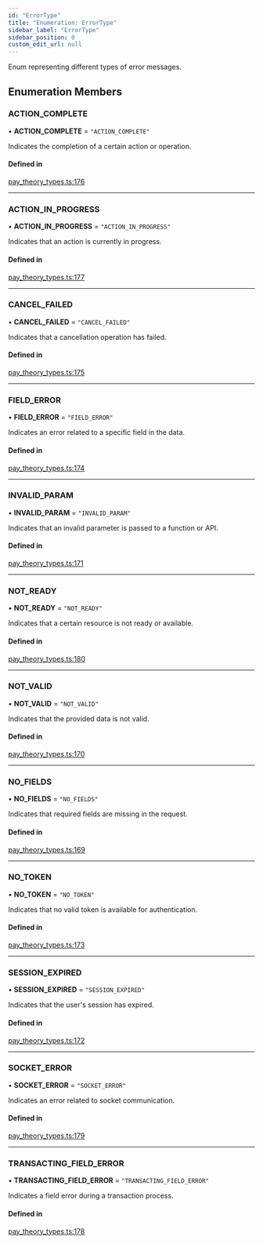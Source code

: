 ```yaml
---
id: "ErrorType"
title: "Enumeration: ErrorType"
sidebar_label: "ErrorType"
sidebar_position: 0
custom_edit_url: null
---
```


Enum representing different types of error messages.

## Enumeration Members

### ACTION\_COMPLETE

• **ACTION\_COMPLETE** = ``"ACTION_COMPLETE"``

Indicates the completion of a certain action or operation.

#### Defined in

[pay_theory_types.ts:176](https://github.com/pay-theory/pay-theory-documentation/blob/a33939a/theme/pay_theory_types.ts#L176)

___

### ACTION\_IN\_PROGRESS

• **ACTION\_IN\_PROGRESS** = ``"ACTION_IN_PROGRESS"``

Indicates that an action is currently in progress.

#### Defined in

[pay_theory_types.ts:177](https://github.com/pay-theory/pay-theory-documentation/blob/a33939a/theme/pay_theory_types.ts#L177)

___

### CANCEL\_FAILED

• **CANCEL\_FAILED** = ``"CANCEL_FAILED"``

Indicates that a cancellation operation has failed.

#### Defined in

[pay_theory_types.ts:175](https://github.com/pay-theory/pay-theory-documentation/blob/a33939a/theme/pay_theory_types.ts#L175)

___

### FIELD\_ERROR

• **FIELD\_ERROR** = ``"FIELD_ERROR"``

Indicates an error related to a specific field in the data.

#### Defined in

[pay_theory_types.ts:174](https://github.com/pay-theory/pay-theory-documentation/blob/a33939a/theme/pay_theory_types.ts#L174)

___

### INVALID\_PARAM

• **INVALID\_PARAM** = ``"INVALID_PARAM"``

Indicates that an invalid parameter is passed to a function or API.

#### Defined in

[pay_theory_types.ts:171](https://github.com/pay-theory/pay-theory-documentation/blob/a33939a/theme/pay_theory_types.ts#L171)

___

### NOT\_READY

• **NOT\_READY** = ``"NOT_READY"``

Indicates that a certain resource is not ready or available.

#### Defined in

[pay_theory_types.ts:180](https://github.com/pay-theory/pay-theory-documentation/blob/a33939a/theme/pay_theory_types.ts#L180)

___

### NOT\_VALID

• **NOT\_VALID** = ``"NOT_VALID"``

Indicates that the provided data is not valid.

#### Defined in

[pay_theory_types.ts:170](https://github.com/pay-theory/pay-theory-documentation/blob/a33939a/theme/pay_theory_types.ts#L170)

___

### NO\_FIELDS

• **NO\_FIELDS** = ``"NO_FIELDS"``

Indicates that required fields are missing in the request.

#### Defined in

[pay_theory_types.ts:169](https://github.com/pay-theory/pay-theory-documentation/blob/a33939a/theme/pay_theory_types.ts#L169)

___

### NO\_TOKEN

• **NO\_TOKEN** = ``"NO_TOKEN"``

Indicates that no valid token is available for authentication.

#### Defined in

[pay_theory_types.ts:173](https://github.com/pay-theory/pay-theory-documentation/blob/a33939a/theme/pay_theory_types.ts#L173)

___

### SESSION\_EXPIRED

• **SESSION\_EXPIRED** = ``"SESSION_EXPIRED"``

Indicates that the user's session has expired.

#### Defined in

[pay_theory_types.ts:172](https://github.com/pay-theory/pay-theory-documentation/blob/a33939a/theme/pay_theory_types.ts#L172)

___

### SOCKET\_ERROR

• **SOCKET\_ERROR** = ``"SOCKET_ERROR"``

Indicates an error related to socket communication.

#### Defined in

[pay_theory_types.ts:179](https://github.com/pay-theory/pay-theory-documentation/blob/a33939a/theme/pay_theory_types.ts#L179)

___

### TRANSACTING\_FIELD\_ERROR

• **TRANSACTING\_FIELD\_ERROR** = ``"TRANSACTING_FIELD_ERROR"``

Indicates a field error during a transaction process.

#### Defined in

[pay_theory_types.ts:178](https://github.com/pay-theory/pay-theory-documentation/blob/a33939a/theme/pay_theory_types.ts#L178)
